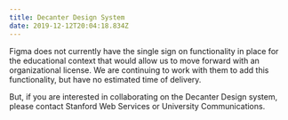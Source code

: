 ```yaml
---
title: Decanter Design System
date: 2019-12-12T20:04:18.834Z
---
```

Figma does not currently have the single sign on functionality in place for the educational context that would allow us to move forward with an organizational license. We are continuing to work with them to add this functionality, but have no estimated time of delivery. 

But, if you are interested in collaborating on the Decanter Design system, please contact Stanford Web Services or University Communications.
